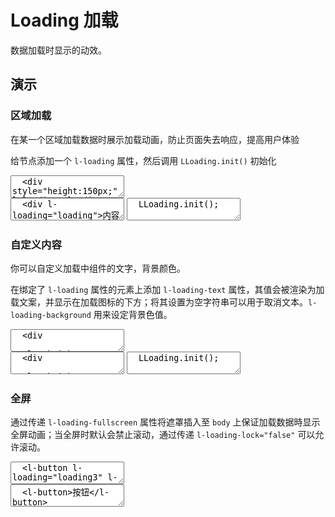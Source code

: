 # Loading 加载

数据加载时显示的动效。

## 演示

<script setup>
  import { onMounted, nextTick, onUnmounted } from 'vue';
  import Loading from '../../src/components/loading';
  import { on, off, $one } from 'ph-utils/dom';

  function handleLoading() {
    Loading.init('loading3');
    setTimeout(() => {
      Loading.close('loading3');
    }, 3000);
  }

  onMounted(() => {
    nextTick(() => {
      if (!import.meta.env.SSR) {
        Loading.init('loading1');
        Loading.init('loading2');
        on($one('[l-loading="loading3"]'), 'click', handleLoading);
      }
    })
  });

  onUnmounted(() => {
    off($one('[l-loading="loading3"]'), 'click', handleLoading);
  });
</script>

### 区域加载

在某一个区域加载数据时展示加载动画，防止页面失去响应，提高用户体验

给节点添加一个 `l-loading` 属性，然后调用 `LLoading.init()` 初始化

<ClientOnly>
<l-code-preview>
<textarea lang="html">
  <div style="height:150px;" l-loading="loading1">内容加载区域</div>
</textarea>
<div class="source">
<textarea lang="html">
  <div l-loading="loading">内容加载区域</div>
</textarea>
<textarea source="js">
  LLoading.init();
</textarea>
</div>
</l-code-preview>
</ClientOnly>

### 自定义内容

你可以自定义加载中组件的文字，背景颜色。

在绑定了 `l-loading` 属性的元素上添加 `l-loading-text` 属性，其值会被渲染为加载文案，并显示在加载图标的下方；将其设置为空字符串可以用于取消文本。`l-loading-background` 用来设定背景色值。

<ClientOnly>
<l-code-preview>
<textarea lang="html">
  <div 
    style="height:150px;" 
    l-loading="loading2" 
    l-loading-text="loading……"
    l-loading-background="rgba(255, 255, 255, .9)"
  >
    内容加载区域
  </div>
</textarea>
<div class="source">
<textarea lang="html">
  <div 
    style="height:150px;" 
    l-loading="loading" 
    l-loading-text="loading……"
    l-loading-background="rgba(255, 255, 255, .9)"
  >
    内容加载区域
  </div>
</textarea>
<textarea source="js">
  LLoading.init();
</textarea>
</div>
</l-code-preview>
</ClientOnly>

### 全屏

通过传递 `l-loading-fullscreen` 属性将遮罩插入至 `body` 上保证加载数据時显示全屏动画；当全屏时默认会禁止滚动，通过传递 `l-loading-lock="false"` 可以允许滚动。

<ClientOnly>
<l-code-preview>
<textarea lang="html">
  <l-button l-loading="loading3" l-loading-fullscreen>加载</l-button>
</textarea>
<div class="source">
<textarea lang="html">
  <l-button>按钮</l-button>
</textarea>
</div>
</l-code-preview>
</ClientOnly>
